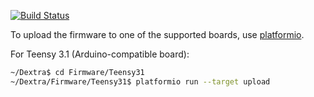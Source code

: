 [![Build Status](https://travis-ci.org/Alvipe/Dextra.svg?branch=master)](https://travis-ci.org/Alvipe/Dextra)

To upload the firmware to one of the supported boards, use [platformio](http://platformio.org/).

For Teensy 3.1 (Arduino-compatible board):
```bash
~/Dextra$ cd Firmware/Teensy31
~/Dextra/Firmware/Teensy31$ platformio run --target upload
```
